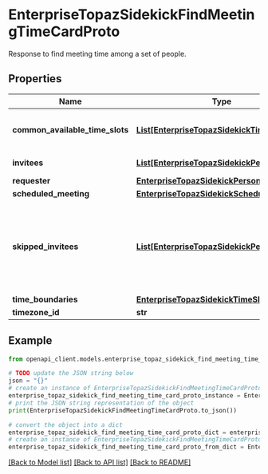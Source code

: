 # EnterpriseTopazSidekickFindMeetingTimeCardProto

Response to find meeting time among a set of people.

## Properties

Name | Type | Description | Notes
------------ | ------------- | ------------- | -------------
**common_available_time_slots** | [**List[EnterpriseTopazSidekickTimeSlot]**](EnterpriseTopazSidekickTimeSlot.md) | Slots when all attendees have availability. | [optional] 
**invitees** | [**List[EnterpriseTopazSidekickPerson]**](EnterpriseTopazSidekickPerson.md) | Invitees to the event. | [optional] 
**requester** | [**EnterpriseTopazSidekickPerson**](EnterpriseTopazSidekickPerson.md) |  | [optional] 
**scheduled_meeting** | [**EnterpriseTopazSidekickScheduledMeeting**](EnterpriseTopazSidekickScheduledMeeting.md) |  | [optional] 
**skipped_invitees** | [**List[EnterpriseTopazSidekickPerson]**](EnterpriseTopazSidekickPerson.md) | Invitees that have been skipped in the computation, most likely because they are groups. | [optional] 
**time_boundaries** | [**EnterpriseTopazSidekickTimeSlot**](EnterpriseTopazSidekickTimeSlot.md) |  | [optional] 
**timezone_id** | **str** | Timezone ID. | [optional] 

## Example

```python
from openapi_client.models.enterprise_topaz_sidekick_find_meeting_time_card_proto import EnterpriseTopazSidekickFindMeetingTimeCardProto

# TODO update the JSON string below
json = "{}"
# create an instance of EnterpriseTopazSidekickFindMeetingTimeCardProto from a JSON string
enterprise_topaz_sidekick_find_meeting_time_card_proto_instance = EnterpriseTopazSidekickFindMeetingTimeCardProto.from_json(json)
# print the JSON string representation of the object
print(EnterpriseTopazSidekickFindMeetingTimeCardProto.to_json())

# convert the object into a dict
enterprise_topaz_sidekick_find_meeting_time_card_proto_dict = enterprise_topaz_sidekick_find_meeting_time_card_proto_instance.to_dict()
# create an instance of EnterpriseTopazSidekickFindMeetingTimeCardProto from a dict
enterprise_topaz_sidekick_find_meeting_time_card_proto_from_dict = EnterpriseTopazSidekickFindMeetingTimeCardProto.from_dict(enterprise_topaz_sidekick_find_meeting_time_card_proto_dict)
```
[[Back to Model list]](../README.md#documentation-for-models) [[Back to API list]](../README.md#documentation-for-api-endpoints) [[Back to README]](../README.md)


